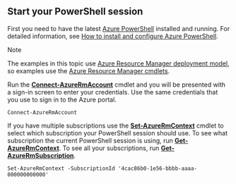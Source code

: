 ﻿---
author: MikeRayMSFT
ms.service: virtual-machines-sql
ms.topic: include
ms.date: 11/25/2018
ms.author: mikeray
---

## Start your PowerShell session
First you need to have the latest [Azure PowerShell](https://msdn.microsoft.com/library/mt619274.aspx) installed and running. For detailed information, see [How to install and configure Azure PowerShell](/powershell/azureps-cmdlets-docs).

> [!NOTE]
> The examples in this topic use [Azure Resource Manager deployment model](../articles/azure-resource-manager/resource-group-overview.md), so examples use the [Azure Resource Manager cmdlets](https://msdn.microsoft.com/library/azure/mt125356.aspx). 
> 
> 

Run the [**Connect-AzureRmAccount**](https://docs.microsoft.com/powershell/module/azurerm.profile/connect-azurermaccount) cmdlet and you will be presented with a sign-in screen to enter your credentials. Use the same credentials that you use to sign in to the Azure portal.

    Connect-AzureRmAccount

If you have multiple subscriptions use the [**Set-AzureRmContext**](https://docs.microsoft.com/powershell/module/azurerm.profile/set-azurermcontext) cmdlet to select which subscription your PowerShell session should use. To see what subscription the current PowerShell session is using, run [**Get-AzureRmContext**](https://docs.microsoft.com/powershell/module/azurerm.profile/get-azurermcontext). To see all your subscriptions, run [**Get-AzureRmSubscription**](https://docs.microsoft.com/powershell/module/servicemanagement/azurerm.profile/get-azurermsubscription).

    Set-AzureRmContext -SubscriptionId '4cac86b0-1e56-bbbb-aaaa-000000000000'

